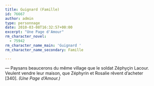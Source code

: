 ```yaml
---
title: Guignard (Famille)
id: 76667
author: admin
type: personnage
date: 2010-03-08T16:32:57+00:00
excerpt: "Une Page d'Amour"
rm_character_novel:
  - 75942
rm_character_name_main: 'Guignard '
rm_character_name_secondary: Famille

---
```

— Paysans beaucerons du même village que le soldat Zéphyçin Lacour. Veulent vendre leur maison, que Zéphyrin et Rosalie rêvent d&rsquo;acheter [340]. _(Une Page d&rsquo;Amour.)_